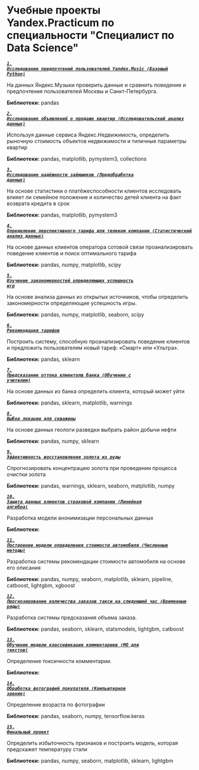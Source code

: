 # Учебные проекты Yandex.Practicum по специальности "Специалист по Data Science"

<code>[***1. Исследование предпочтений пользователей Yandex.Music (Базовый Python)***](https://github.com/Reijii-sar/yandexdc/blob/main/YandexMusic.ipynb)</code>  

На данных Яндекс.Музыки проверить данные и сравнить поведение и предпочтения пользователей Москвы и Санкт-Петербурга.

**Библиотеки:** pandas

<code>[***2. Исследование объявлений о продаже квартир (Исследовательский анализ данных)***](https://github.com/Reijii-sar/yandexdc/blob/main/real_estate.ipynb)</code>  

Используя данные сервиса Яндекс.Недвижимость, определить рыночную стоимость объектов недвижимости и типичные параметры квартир

**Библиотеки:** pandas, matplotlib, pymystem3, collections

<code>[***3. Исследование надёжности заёмщиков (Предобработка данных)***](https://github.com/Reijii-sar/yandexdc/blob/main/bank.ipynb)</code>  

На основе статистики о платёжеспособности клиентов исследовать влияет ли семейное положение и количество детей клиента на факт возврата кредита в срок

**Библиотеки:** pandas, matplotlib, pymystem3

<code>[***4. Определение перспективного тарифа для телеком компании (Статистический анализ данных)***](https://github.com/Reijii-sar/yandexdc/blob/main/megalain.ipynb)</code>

На основе данных клиентов оператора сотовой связи проанализировать поведение клиентов и поиск оптимального тарифа

**Библиотеки:** pandas, numpy, matplotlib, scipy

<code>[***5. Изучение закономерностей определяющих успешность игр***](https://github.com/Reijii-sar/yandexdc/blob/main/games.ipynb)</code>  

На основе анализа данных из открытых источников, чтобы определить закономерности определяющие успешность игры.

**Библиотеки:** pandas, numpy, matplotlib, seaborn, scipy

<code>[***6. Рекомендация тарифов***](https://github.com/Reijii-sar/yandexdc/blob/main/megalain2.ipynb)</code>  

Построить систему, способную проанализировать поведение клиентов и предложить пользователям новый тариф: «Смарт» или «Ультра».

**Библиотеки:** pandas, sklearn

<code>[***7. Предсказание оттока клиентолв банка (Обучение с учителем)***](https://github.com/Reijii-sar/yandexdc/blob/main/bank2.ipynb)</code>  

На основе данных из банка определить клиента, который может уйти

**Библиотеки:** pandas, sklearn, matplotlib, warnings

<code>[***8. Выбор локации для скважины***](https://github.com/Reijii-sar/yandexdc/blob/main/oil.ipynb)</code>  

На основе данных геологи разведки выбрать район добычи нефти

**Библиотеки:** pandas, numpy, sklearn  

<code>[***9. Эффективность восстановления золота из руды***](https://github.com/Reijii-sar/yandexdc/blob/main/gold.ipynb)</code>  

Спрогнозировать концентрацию золота при проведении процесса очистки золота

**Библиотеки:** pandas, warnings, sklearn, seaborn, matplotlib, numpy  

<code>[***10. Защита данных клиентов страховой компании (Линейная алгебра)***](https://github.com/Reijii-sar/yandexdc/blob/main/10.ipynb)</code>  

Разработка модели анонимизации персональных данных

**Библиотеки:** 

<code>[***11. Построение модели определения стоимости автомобиля (Численные методы)***](https://github.com/Reijii-sar/yandexdc/blob/main/cost_auto.ipynb)</code>  

Разработка системы рекомендации стоимости автомобиля на основе его описания

**Библиотеки:** pandas, numpy, seaborn, matplotlib, sklearn, pipeline, catboost, lightgbm, xgboost

<code>[***12. Прогнозирование количества заказов такси на следующий час (Временные ряды)***](https://github.com/Reijii-sar/yandexdc/blob/main/taxi.ipynb)</code>  

Разработка системы предсказания объема заказа.

**Библиотеки:** pandas, seaborn, sklearn, statsmodels, lightgbm, catboost

<code>[***13. Обучение модели классификации комментариев (МО для текстов)***](https://github.com/Reijii-sar/yandexdc/blob/main/10.ipynb)</code>  

Определение токсичности комментарии.

**Библиотеки:** 

<code>[***14. Обработка фотографий покупателя (Компьютерное зрение)***](https://github.com/Reijii-sar/yandexdc/blob/main/faces.ipynb)</code>  

Определение возраста по фотографии

**Библиотеки:** pandas, seaborn, numpy, tensorflow.keras

<code>[***15. Финальный проект***](https://github.com/Reijii-sar/yandexdc/blob/main/final.ipynb)</code>  

Определить избыточность признаков и построить модель, которая предскажет температуру стали

**Библиотеки:** pandas, numpy, seaborn, matplotlib, sklearn, lightgbm
